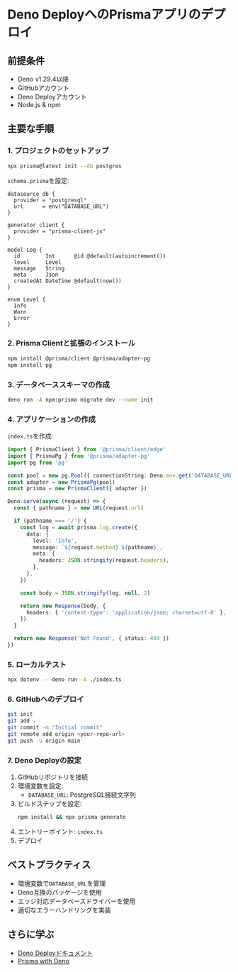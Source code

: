 # Deno DeployへのPrismaアプリのデプロイ

## 前提条件

- Deno v1.29.4以降
- GitHubアカウント
- Deno Deployアカウント
- Node.js & npm

## 主要な手順

### 1. プロジェクトのセットアップ

```bash
npx prisma@latest init --db postgres
```

`schema.prisma`を設定:

```prisma
datasource db {
  provider = "postgresql"
  url      = env("DATABASE_URL")
}

generator client {
  provider = "prisma-client-js"
}

model Log {
  id        Int      @id @default(autoincrement())
  level     Level
  message   String
  meta      Json
  createdAt DateTime @default(now())
}

enum Level {
  Info
  Warn
  Error
}
```

### 2. Prisma Clientと拡張のインストール

```bash
npm install @prisma/client @prisma/adapter-pg
npm install pg
```

### 3. データベーススキーマの作成

```bash
deno run -A npm:prisma migrate dev --name init
```

### 4. アプリケーションの作成

`index.ts`を作成:

```typescript
import { PrismaClient } from '@prisma/client/edge'
import { PrismaPg } from '@prisma/adapter-pg'
import pg from 'pg'

const pool = new pg.Pool({ connectionString: Deno.env.get('DATABASE_URL') })
const adapter = new PrismaPg(pool)
const prisma = new PrismaClient({ adapter })

Deno.serve(async (request) => {
  const { pathname } = new URL(request.url)

  if (pathname === '/') {
    const log = await prisma.log.create({
      data: {
        level: 'Info',
        message: `${request.method} ${pathname}`,
        meta: {
          headers: JSON.stringify(request.headers),
        },
      },
    })

    const body = JSON.stringify(log, null, 2)

    return new Response(body, {
      headers: { 'content-type': 'application/json; charset=utf-8' },
    })
  }

  return new Response('Not Found', { status: 404 })
})
```

### 5. ローカルテスト

```bash
npx dotenv -- deno run -A ./index.ts
```

### 6. GitHubへのデプロイ

```bash
git init
git add .
git commit -m "Initial commit"
git remote add origin <your-repo-url>
git push -u origin main
```

### 7. Deno Deployの設定

1. GitHubリポジトリを接続
2. 環境変数を設定:
   - `DATABASE_URL`: PostgreSQL接続文字列
3. ビルドステップを設定:
   ```bash
   npm install && npx prisma generate
   ```
4. エントリーポイント: `index.ts`
5. デプロイ

## ベストプラクティス

- 環境変数で`DATABASE_URL`を管理
- Deno互換のパッケージを使用
- エッジ対応データベースドライバーを使用
- 適切なエラーハンドリングを実装

## さらに学ぶ

- [Deno Deployドキュメント](https://deno.com/deploy/docs)
- [Prisma with Deno](https://www.prisma.io/docs/orm/overview/databases/deno)
